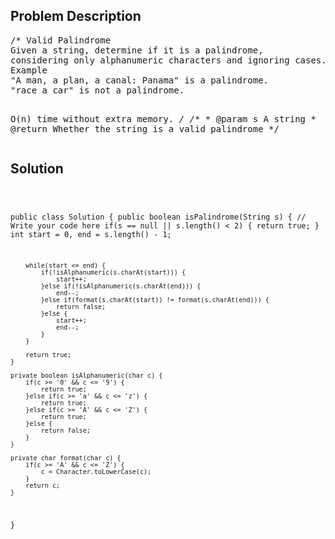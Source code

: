 <!--
<style>
  body { font-family: Arial, sans-serif; }
  .container { max-width: 100%; margin: 0 auto; padding: 10px; }
  .comment-block { background-color: #f9f9f9; padding: 10px; border-left: 5px solid #ccc; width: 200px; margin: 20px auto; overflow-wrap: break-word; white-space: pre-wrap; }
  .code-block { background-color: #f4f4f4; padding: 10px; border: 1px solid #ddd; width: 50%; margin: 20px auto; overflow-wrap: break-word; white-space: pre-wrap; }
</style>
-->

<div class='container'>
<h2>Problem Description</h2>
<div class='comment-block'>
<pre>
/* Valid Palindrome
Given a string, determine if it is a palindrome, 
considering only alphanumeric characters and ignoring cases.
Example
"A man, a plan, a canal: Panama" is a palindrome.
"race a car" is not a palindrome.

O(n) time without extra memory.
*/
    /**
     * @param s A string
     * @return Whether the string is a valid palindrome
     */
</pre>
</div>

<h2>Solution</h2>
<div class='code-block'>
<pre><code class='language-java'>

public class Solution {
    public boolean isPalindrome(String s) {
        // Write your code here
        if(s == null || s.length() < 2) {
            return true;
        }
        int start = 0, end = s.length() - 1;
        
        while(start <= end) {
            if(!isAlphanumeric(s.charAt(start))) {
                start++;
            }else if(!isAlphanumeric(s.charAt(end))) {
                end--;
            }else if(format(s.charAt(start)) != format(s.charAt(end))) {
                return false;
            }else {
                start++;
                end--;
            }
        }
        
        return true;
    }
    
    private boolean isAlphanumeric(char c) {
        if(c >= '0' && c <= '9') {
            return true;
        }else if(c >= 'a' && c <= 'z') {
            return true;
        }else if(c >= 'A' && c <= 'Z') {
            return true;
        }else {
            return false;
        }
    }
    
    private char format(char c) {
        if(c >= 'A' && c <= 'Z') {
            c = Character.toLowerCase(c);
        }
        return c;
    }
}</code></pre>
</div>
</div>
